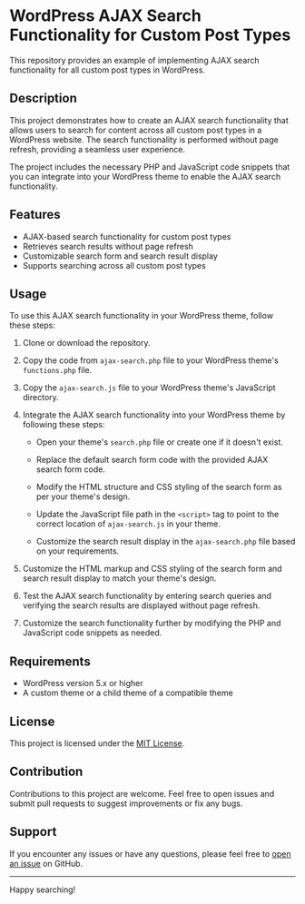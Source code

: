 # WordPress AJAX Search Functionality for Custom Post Types

This repository provides an example of implementing AJAX search functionality for all custom post types in WordPress.

## Description

This project demonstrates how to create an AJAX search functionality that allows users to search for content across all custom post types in a WordPress website. The search functionality is performed without page refresh, providing a seamless user experience.

The project includes the necessary PHP and JavaScript code snippets that you can integrate into your WordPress theme to enable the AJAX search functionality.

## Features

- AJAX-based search functionality for custom post types
- Retrieves search results without page refresh
- Customizable search form and search result display
- Supports searching across all custom post types

## Usage

To use this AJAX search functionality in your WordPress theme, follow these steps:

1. Clone or download the repository.

2. Copy the code from `ajax-search.php` file to your WordPress theme's `functions.php` file.

3. Copy the `ajax-search.js` file to your WordPress theme's JavaScript directory.

4. Integrate the AJAX search functionality into your WordPress theme by following these steps:

   - Open your theme's `search.php` file or create one if it doesn't exist.

   - Replace the default search form code with the provided AJAX search form code.

   - Modify the HTML structure and CSS styling of the search form as per your theme's design.

   - Update the JavaScript file path in the `<script>` tag to point to the correct location of `ajax-search.js` in your theme.

   - Customize the search result display in the `ajax-search.php` file based on your requirements.

5. Customize the HTML markup and CSS styling of the search form and search result display to match your theme's design.

6. Test the AJAX search functionality by entering search queries and verifying the search results are displayed without page refresh.

7. Customize the search functionality further by modifying the PHP and JavaScript code snippets as needed.

## Requirements

- WordPress version 5.x or higher
- A custom theme or a child theme of a compatible theme

## License

This project is licensed under the [MIT License](LICENSE).

## Contribution

Contributions to this project are welcome. Feel free to open issues and submit pull requests to suggest improvements or fix any bugs.

## Support

If you encounter any issues or have any questions, please feel free to [open an issue](https://github.com/dina-the-developer/ajax-search-for-wordpress-custom-post-types/issues) on GitHub.

---

Happy searching!

